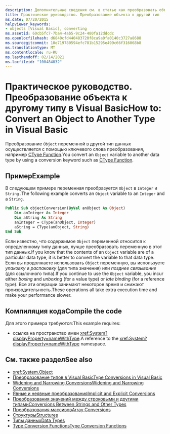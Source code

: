 ```yaml
---
description: Дополнительные сведения см. в статье как преобразовать объект в другой тип в Visual Basic
title: Практическое руководство. Преобразование объекта в другой тип
ms.date: 07/20/2015
helpviewer_keywords:
- objects [Visual Basic], converting
ms.assetid: 60cb5fc7-7ba4-4ab5-9c24-480fa12ddcdc
ms.openlocfilehash: d6840cfd440483720f8ca9a0fa0140c3727a8688
ms.sourcegitcommit: 10e719780594efc781b15295e499c66f316068b8
ms.translationtype: MT
ms.contentlocale: ru-RU
ms.lasthandoff: 02/14/2021
ms.locfileid: "100484032"
---
```

# <a name="how-to-convert-an-object-to-another-type-in-visual-basic"></a><span data-ttu-id="541ab-103">Практическое руководство. Преобразование объекта к другому типу в Visual Basic</span><span class="sxs-lookup"><span data-stu-id="541ab-103">How to: Convert an Object to Another Type in Visual Basic</span></span>

<span data-ttu-id="541ab-104">Преобразование `Object` переменной в другой тип данных осуществляется с помощью ключевого слова преобразования, например [CType Function](../../../language-reference/functions/ctype-function.md).</span><span class="sxs-lookup"><span data-stu-id="541ab-104">You convert an `Object` variable to another data type by using a conversion keyword such as [CType Function](../../../language-reference/functions/ctype-function.md).</span></span>  
  
## <a name="example"></a><span data-ttu-id="541ab-105">Пример</span><span class="sxs-lookup"><span data-stu-id="541ab-105">Example</span></span>  

 <span data-ttu-id="541ab-106">В следующем примере переменная преобразуется `Object` в `Integer` и `String` .</span><span class="sxs-lookup"><span data-stu-id="541ab-106">The following example converts an `Object` variable to an `Integer` and a `String`.</span></span>  
  
```vb  
Public Sub objectConversion(ByVal anObject As Object)  
    Dim anInteger As Integer  
    Dim aString As String  
    anInteger = CType(anObject, Integer)  
    aString = CType(anObject, String)  
End Sub  
```  
  
 <span data-ttu-id="541ab-107">Если известно, что содержимое `Object` переменной относится к определенному типу данных, лучше преобразовать переменную в этот тип данных.</span><span class="sxs-lookup"><span data-stu-id="541ab-107">If you know that the contents of an `Object` variable are of a particular data type, it is better to convert the variable to that data type.</span></span> <span data-ttu-id="541ab-108">Если вы продолжаете использовать `Object` переменную, вы используете *упаковку* и *распаковку* (для типа значения) или *позднее связывание* (для ссылочного типа).</span><span class="sxs-lookup"><span data-stu-id="541ab-108">If you continue to use the `Object` variable, you incur either *boxing* and *unboxing* (for a value type) or *late binding* (for a reference type).</span></span> <span data-ttu-id="541ab-109">Все эти операции занимают некоторое время и снижают производительность.</span><span class="sxs-lookup"><span data-stu-id="541ab-109">These operations all take extra execution time and make your performance slower.</span></span>  
  
## <a name="compile-the-code"></a><span data-ttu-id="541ab-110">Компиляция кода</span><span class="sxs-lookup"><span data-stu-id="541ab-110">Compile the code</span></span>  

 <span data-ttu-id="541ab-111">Для этого примера требуются:</span><span class="sxs-lookup"><span data-stu-id="541ab-111">This example requires:</span></span>  
  
- <span data-ttu-id="541ab-112">ссылка на пространство имен <xref:System?displayProperty=nameWithType>.</span><span class="sxs-lookup"><span data-stu-id="541ab-112">A reference to the <xref:System?displayProperty=nameWithType> namespace.</span></span>  
  
## <a name="see-also"></a><span data-ttu-id="541ab-113">См. также раздел</span><span class="sxs-lookup"><span data-stu-id="541ab-113">See also</span></span>

- <xref:System.Object>
- [<span data-ttu-id="541ab-114">Преобразование типов в Visual Basic</span><span class="sxs-lookup"><span data-stu-id="541ab-114">Type Conversions in Visual Basic</span></span>](type-conversions.md)
- [<span data-ttu-id="541ab-115">Widening and Narrowing Conversions</span><span class="sxs-lookup"><span data-stu-id="541ab-115">Widening and Narrowing Conversions</span></span>](widening-and-narrowing-conversions.md)
- [<span data-ttu-id="541ab-116">Явные и неявные преобразования</span><span class="sxs-lookup"><span data-stu-id="541ab-116">Implicit and Explicit Conversions</span></span>](implicit-and-explicit-conversions.md)
- [<span data-ttu-id="541ab-117">Преобразования значений между строковыми и другими типами</span><span class="sxs-lookup"><span data-stu-id="541ab-117">Conversions Between Strings and Other Types</span></span>](conversions-between-strings-and-other-types.md)
- [<span data-ttu-id="541ab-118">Преобразования массивов</span><span class="sxs-lookup"><span data-stu-id="541ab-118">Array Conversions</span></span>](array-conversions.md)
- [<span data-ttu-id="541ab-119">Структуры</span><span class="sxs-lookup"><span data-stu-id="541ab-119">Structures</span></span>](structures.md)
- [<span data-ttu-id="541ab-120">Типы данных</span><span class="sxs-lookup"><span data-stu-id="541ab-120">Data Types</span></span>](../../../language-reference/data-types/index.md)
- [<span data-ttu-id="541ab-121">Type Conversion Functions</span><span class="sxs-lookup"><span data-stu-id="541ab-121">Type Conversion Functions</span></span>](../../../language-reference/functions/type-conversion-functions.md)
